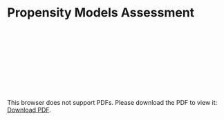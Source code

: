 # Propensity Models Assessment

<object data="https://github.com/lisu1222/propensity-models/blob/master/Presentation%20for%20Conde%20Nast.pdf" type="application/pdf" width="700px" height="700px">
    <embed src="https://github.com/lisu1222/propensity-models/blob/master/Presentation%20for%20Conde%20Nast.pdf">
        <p>This browser does not support PDFs. Please download the PDF to view it: <a href="http://yoursite.com/the.pdf">Download PDF</a>.</p>
    </embed>
</object>
